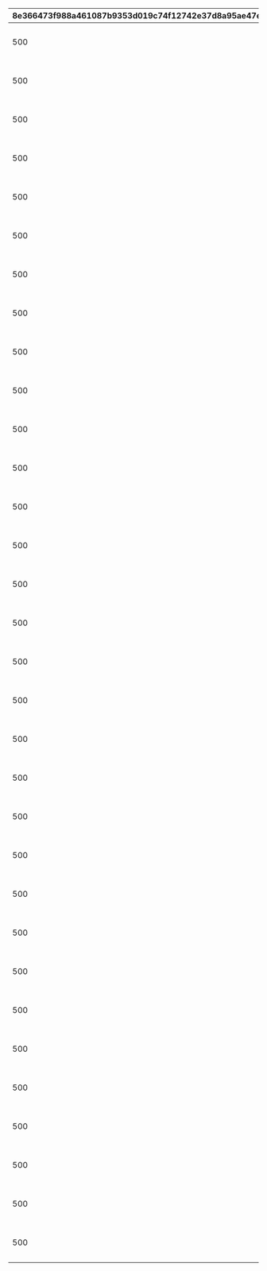 |8e366473f988a461087b9353d019c74f12742e37d8a95ae47ebc9035afcbd3c8|af05a06a1d70baa443ea29af97ca9d0d7673001dac528437de4c325951c77ceb|452469415c44e2dce7b892423cbab701d9a5c91a0e087b9d147dead20381c270|911aad28f7125307c1002b68a1aa9d52cf2af2f72774777dd259d21c5e22cc5b|91541bbade22b6498f7d08d39505c1eaae67abe5fa3f68afa0beaa8a321feecb|120c0672f0772a8c17f6997a81cc7daf43514a802c0a371ac26dd86b52bf5e30|8055d33517ee99ead809a67f883a80183f00af93c9caeeebb39c96771dfaf893|c1abaa6ce45d85da314573232111b87ac5ef12f6040e42e35dac270988dd6087|a22828b337c9521339fa2762f066b0c4fdfa24222c1c357e85c649bef3919c6e|59bd9fbcbf3c2909e90c31051a29087f0567bb7b0b47738d1412133c17041238|24c9212f021603f217db9c648a19b0cd7132996d7523bc66bf71b1851437270e|52d6a3394adeca681617f25009b98d53e26e99acae972b75a6929bda46e72c48|de61cc844e369fea950667a6d1b7719595b0478299f559d71aec59786842c813|05dc64b138a387ff86795a681288fce94197469c99bab2fc08a0bc39c84ae0ce|3284db32015a314f516dbe6591a09300ede203845356dda71128754b57ff082b|aea907adfef5ed28e4e7dcd426f1b8854b76b81b750e45b9c72eaecf71e05320|8f944ac53b2893ac2741880affe46fd1e0ee2cff9ccbc772b07d4649afab3170|
| --- | --- | --- | --- | --- | --- | --- | --- | --- | --- | --- | --- | --- | --- | --- | --- | --- |
|500|ペコリーヌの満腹ツインおにぎり|ペコリーヌの\n満腹ツインおにぎり|1|ペコリーヌが丹精込めて握った特大おにぎり。\nごはんは命のエネルギーを体現しているらしい。\n普通の人が満腹に感じる量の倍のサイズの中に\n最高級の具を閉じ込めた【美食殿】らしい一品。|2|0|次に振るダイスが2個に増える。出目の合計の数だけ進める。|10|500マイルを獲得する。|1|52001|1|1|2|0|51001|
|500|コッコロのゆるりと休憩サラダ|コッコロの\nゆるりと休憩サラダ|3|コッコロが皆のことを思って用意したサラダ。\n栄養バランスも考えられたうえに腹持ちもよく\n味だけではなく見た目にも気を配られている。\n冒険への活力を与えてくれる慈愛溢れる一品。|2|0|次に振るダイスの目が必ず「1」になる。さらに、次のターン数のカウントをスキップする。|10|500マイルを獲得する。|2|52002|1|1|30001|0|51002|
|500|キャルの絶品五つ星バーガー|キャルの\n絶品五つ星バーガー|2|キャルが食べたい物を挟み込んだハンバーガー。\n香ばしいパンとお肉の香りが食欲を刺激する。\n魔物でない素材で作られた、冒険中に食べるには\nゴージャスすぎる一品、とキャルは信じている。|1|0|次に振るダイスの目が必ず「5」になる。|10|平凡な未鑑定トレジャーを1個獲得する。|1|52003|1|1|20004|0|51003|
|500|リリのコツコツまい進かしわ餅|リリのコツコツ\nまい進かしわ餅|2|リリが作った柏餅……の中でも、上手く作れた\n選りすぐりの品。最高の素材を使用した上、\n失敗した分はリリが自分で食べてしまったため\n単価でみるとかなりの高級品となっている。|4|0|ダイスを3回振るまでの間、ダイスの目が必ず「4」になる。|10|800マイルを獲得する。|3|52004|1|3|20001|0|51004|
|500|クリアの彩り華やかバラエティ弁当|クリアの彩り華やか\nバラエティ弁当|4|クリアが朝早くから用意した冒険用のお弁当。\nおかずは様々でどれも絶品だが、どんなものが\n入っているかはみんなにも秘密にされているため\n蓋を開けるまでのお楽しみとなっている。|1|0|ランダムなイベントを発生させる。|11|次にダイスを振った際、1マス多く進める。|3|52005|3|0|1|0|51005|
|500|プレシアの食いしん坊ぶーぶー肉まん|プレシアの食いしん坊\nぶーぶー肉まん|2|プレシアが選び抜いた具を詰め込んだ肉まん。\n彼女の希望で、通常の肉まんの数倍のサイズに\nなっている。味もボリュームも満点でハッピー\n間違いなしですよ♪とは調理担当クリアの談。|4|0|次に振るダイスの目が「4・5・6」のみになる。|10|800マイルを獲得する。|1|52006|1|1|20002|0|51006|
|500|カヤとイノリの食欲倍増ケバブサンド|カヤとイノリの\n食欲倍増ケバブサンド|7|カヤとイノリが弁当代わりに持ってきたケバブ。\nイノリ行きつけの店の硬派な味わいで、ギャング\nとしてのやる気が一人3倍、コンビで6倍となり\n下剋上を成し遂げるパワーが湧く……らしい。|3|0|次に振るダイスの目を必ず「3」に、その次に振るダイスの目を必ず「6」にする。|10|福引券を1枚獲得する。|1|52007|1|2|1|0|51007|
|500|タマキの金運招くレインボーたい焼き|タマキの金運招く\nレインボーたい焼き|5|タマキたちが『ジオ・テオゴニア』に持ち込んだ\nたい焼きの概念が現地の文化と溶け合い生まれた\n魔改造スイーツ。虹色に輝くその甘さは、実に\nランドソルのたい焼きの数倍と言われている。|2|0|次にマイルマスに止まった際の獲得マイルが200%アップする。|10|500マイルを獲得する。|2|52008|2|0|200|1|51008|
|500|クローチェのフルパワーポテトサラダ|クローチェの\nフルパワーポテトサラダ|7|クローチェがフルパワーで作ったポテトサラダ。\n本来はガレットを作ろうとしたが、うっかり\n握り潰してしまったため、軌道修正して仕上げ\nた一品。経緯はともかく味は非常に美味である。|1|1|[FF7C4E,D62146]【上書き不可】[-]次に振るダイスの目を必ず「8」に、その次に振るダイスの目を必ず「1」にする。|10|平凡な未鑑定トレジャーを1個獲得する。|2|52009|1|2|1|0|51009|
|500|アヤネとクルミの青空ピクニックセット|アヤネとクルミの\n青空ピクニックセット|6|アヤネとクルミが二人で用意した特別なランチ\nバスケット。仲間との冒険への希望が詰まった\nご機嫌な料理の数々で、道中の様々な出来事が\n１ランク上のイベントに感じられるようになる。|2|0|マップ上の「マイルマス」「トレジャーマス」 「ショップマス」のRANKが1つ上がる。効果は対象のマスに計2回止まるまで継続する。|10|500マイルを獲得する。|3|52010|2|0|1|2|51010|
|500|リマの不思議なスイートアップル|リマの不思議な\nスイートアップル|7|リマがネネカにもらったリンゴで作った秘密の\nスイーツ。爽やかな酸味と濃厚な甘さがまるで\n魔法のようなバランスでお互いを引きたてており\n食べた者をたちまち虜にしてしまうという。|3|0|次に振るダイスの目を必ず「2」に、その次に振るダイスの目を必ず「7」にする。|10|福引券を1枚獲得する。|3|52011|1|2|1|0|51011|
|500|ニノンのオリジナル一二三寿司|ニノンのオリジナル\n一二三寿司|3|ニノンがジオ・テオゴニアに持ち込んだ特別な\n寿司。厳選された新鮮な魚介を使った逸品だが、\n一部のネタは、寿司のセオリーを逸脱したニノン\n我流のものに仕上がっている。|1|0|次に振るダイスの目が「1・2・3」のみになる。さらに、次のターン数のカウントをスキップする。|10|平凡な未鑑定トレジャーを1個獲得する。|2|52012|1|1|30002|0|51012|
|500|クレジッタの開運お菓子盛り合わせ|クレジッタの開運\nお菓子盛り合わせ|8|クレジッタが考案した、ジオ・テオゴニアで流通\nしているチョコの貨幣の盛り合わせ。一見すると\n金貨を口に入れるおバカさんではあるが、通貨を\n食べるという背徳感が隠し味となっている。|4|0|RANK2のマイルショップを開く。|10|800マイルを獲得する。|3|52013|3|0|2|0|51013|
|500|リノの「時は金時」かき氷|リノの\n「時は金時」かき氷|9|可愛い妹がお兄ちゃんのために心を込めて作った\nスペシャルなかき氷。一口食べるとたちどころに\nクールな甘さが精神を研ぎ澄まし、いかなる\nお得をも見逃さない要塞賢母と化すという。|1|0|マイルマスをスキップして移動できる。効果は2ターンの間継続する。|11|次にダイスを振った際、1マス多く進める。|2|52014|1|2|1|0|51014|
|500|シズルの愛情盛り盛りハンバーグ|シズルの愛情\n盛り盛りハンバーグ|1|お姉ちゃんが弟くんのために心を込めて作った\nスペシャルなハンバーグ。アツアツの肉汁と共に\n溢れんばかりの愛が詰まっており、一口食べる\nだけで、走り回りたくなるような美味しさ。|1|0|次に振るダイスが2個に増える。出目の合計の数だけ進める。|11|次にダイスを振った際、1マス多く進める。|1|52015|1|1|2|0|51015|
|500|アオイの疾走サンドイッチ|アオイの疾走\nサンドイッチ|2|アオイがお弁当として作ったエルフ伝統の野菜\nサンド。一緒についてきてくれる最高の友だち\nの助言により、どんなに深い森の中でも全速力\nで駆け抜けることができるらしい。（アオイ談）|0|0|次に振るダイスの目が必ず「6」になる。|0|なし|3|52016|1|1|20005|0|51016|
|500|クウカの緊縛触手活け造り|クウカの緊縛\n触手活け造り|2|数多くのドM妄想をしてきたクウカの中で最近の\nマイブームである触手をモチーフとした活造り。\n新鮮な蛸足が、濃厚なうま味と共に物理的に絡み\n付き身も心も縛りあげられる様な体験ができる。|5|1|[FF7C4E,D62146]【上書き不可】[-]次のターン「移動系カテゴリーの料理」が食べられない代わりに、その場で2000マイルを獲得する。|10|なし|3|52017|1|2|1|0|51017|
|500|ランファの世話焼き三昧肉じゃが|ランファの世話焼き三昧肉じゃが|2|コッコロの指導により料理の腕を上げたランファ\nが手作りした肉じゃが。まだ改善の余地はある\nものの、不器用なランファが誰かのために積み\n重ねた努力を思うととてもおいしく味わえる。|6|0|次に振るダイスの目が必ず「3」になる。|10|1000マイルを獲得する。|1|52018|1|1|20006|0|51018|
|500|ワカナの節約腹八分目カレー|ワカナの節約腹八分目カレー|2|バンディ・シスターズの昨夜の夕食カレー。作り\n過ぎて食べきれずにいたものをワカナがお裾分け\nしてくれた。寝かされていたためしっかりと味の\n染みた、極上の二日目カレーとなっている。|0|0|次に振るダイスの目が必ず「8」になる。|0|なし|1|52019|1|1|20007|0|0|
|500|リノの「時は金時」かき氷|リノの\n「時は金時」かき氷|9|可愛い妹がお兄ちゃんのために心を込めて作った\nスペシャルなかき氷。一口食べるとたちどころに\nクールな甘さが精神を研ぎ澄まし、いかなる\nお得をも見逃さない要塞賢母と化すという。|1|0|マイルマスをスキップして移動できる。効果は2ターンの間継続する。|11|次にダイスを振った際、1マス多く進める。|2|52020|2|2|1|0|51014|
|500|カスミの真実見抜くボンボン・ショコラ|カスミの真実見抜く\nボンボン・ショコラ|9|綺麗な装飾箱に納められたボンボン・ショコラ。\nそのほろ苦さを秘めた濃密な甘さが灰色の脳細胞\nに働きかける時、名探偵の鋭い推理が隠された\n謎を全て白日の下へと晒し、事件を解決へ導く。|7|0|トレジャーマスをスキップして移動できる。効果は3ターンの間継続する。|10|	平凡な未鑑定トレジャーを2個獲得する。|3|52021|2|3|2|0|51021|
|500|アキノのゲヘニアンチキンプレート|アキノのゲヘニアン\nチキンプレート|2|アキノがジオ・ゲヘナで仕入れてきたスパイスを\n使用した、お洒落で豪華なチキンプレート。牧場\n特製ヨーグルトソースと奏でる刺激的な味わいは\nまさに二つの世界の奇跡のマリアージュである。|0|0|ダイスを3回振るまでの間、「5と6」の⽬が出る確率が3倍になる。|0|なし|1|52022|1|3|20008|0|51022|
|500|ミミのコロコロお手玉おにぎり|ミミのコロコロ\nお手玉おにぎり|7|ミミが、ジオ・ゲヘナで助けてくれたお姉さん達\nのことを思い作ったおにぎり。それぞれ異なる\n味付けがされているが、ミミの願い通りお互いに\nケンカをせず仲良くハーモニーを奏でている。|1|1|[FF7C4E,D62146]【上書き不可】[-]次に振るダイスの目を必ず「6」に、その次に振るダイスの目を必ず「3」にする。|10|平凡な未鑑定トレジャーを1個獲得する。|1|52023|1|2|1|0|51023|
|500|アユミの隠密ガトーインビジブル|アユミの隠密\nガトーインビジブル|8|気が付くとリリの手元にあった不思議なお菓子。\n一見普通のケーキだが、内部に様々な具材が\n隠れるように入っている。複雑で重層的な\n味わいを見せる様は、まるで誰かさんのよう。|3|0|RANK2のマイルショップを開く。|11|次にダイスを振った際、3マス多く進める。|3|52024|3|0|2|0|51024|
|500|アネモネの花爛漫ステーキサラダ|アネモネの\n花爛漫ステーキサラダ|9|アネモネが世話する秘密の菜園の野菜を使った\nサラダ。栄養を重視するアネモネは草食獣の肉を\n野菜と解釈、当初は野菜の上に肉を置いただけ\nであったが、ネラの指導で盛り付け直された。|0|0|「マイルマス」「トレジャーマス」をスキップして移動できる。効果は1ターンの間継続する。|0|なし|3|52025|2|1|3|0|51025|
|500|アンナの煉獄蕃茄煮混沌卵|アンナの\n煉獄蕃茄煮混沌卵|4|ジオ・ゲヘナを探索中の冥姫たちが現地で採取\nしたスパイスで味付けした一皿。赤く煮え滾る\nソースは刺激的かつ非常に奥深い味わいで未知の\n大地の如く冒険者たちをその深奥へと誘う。|8|0|ランダムなイベントを発生させる。|10|福引券を2枚獲得する。|1|52026|3|0|1|0|51026|
|500|ユイの栄養満点まごころ弁当|ユイの\n栄養満点まごころ弁当|2|ユイが食べる人のことを考え、心を込めて作った\nお弁当。程よいサイズのお弁当箱に愛情と手間暇\nをたっぷりとかけた極上の料理が詰まっており、\n食べた者の心と胃袋を優しく満たしてくれる。|0|0|ダイスを2回振るまでの間、ダイスの目が必ず「5」になる。|0|なし|3|52027|1|2|20004|0|51027|
|500|リンのナッツ入りぐうたらあんパン|リンの\nナッツ入りぐうたらあんパン|2|リンからもらった非常食のあんパン。ナッツが\n練り込まれクランチな食感で食べ飽きない。\nゲームのため部屋に引きこもる際のお供であり、\n必要な栄養素が全て賄える完全栄養食、らしい。|9|0|次に振るダイスの目が「1・2」のみになる\n代わりに、その場で福引券を3枚獲得する。|10|なし|3|52028|1|1|30003|0|51028|
|500|シェフィの氷晶煌めく手作りアイス|シェフィの\n氷晶煌めく手作りアイス|3|シェフィが自身の魔力の氷を使い作ったアイス。\nペコリーヌにねだられて作ったものだがキャル達\nにも好評である。コッコロ曰くひんやりしている\nのに食べると心が温かくなってきます、との事。|0|0|次に振るダイスの目が必ず「2」になる。さらに、次のターン数のカウントをスキップする。|0|なし|2|52029|1|1|30004|0|51029|
|500|ミソラの気まぐれ味噌ラーメン★|ミソラの\n気まぐれ味噌ラーメン★|12|ミソラが作ったラーメン。適当に言った好きな物\nをランファが憶えていたために、材料を用意され\n仕方なく作ったものだが味はイイコト級の一品。\n美味しそうに食べられるのは嫌いではない様子。|0|0|3ターンの間、すべての「マイルマス」をランク3の「トレジャーマス」に変化させる。|0|なし|1|52030|3|3|1|0|51030|
|500|イロハの最強クワガタゼリー（人間用）|イロハの\n最強クワガタゼリー（人間用）|2|イロハがいつも持ち歩いているカラフルなゼリー\n…なのだがアルケス錬金堂で作られたクワガタ用\n餌ゼリーとそっくりな見た目をしている。甘くて\n美味しいが、人間用か尋ねると目を逸らされる。|0|0|次に振るダイスの目が「1・6・6・6・8・8」になる。|0|なし|3|52031|1|1|20009|0|51031|
|500|グレイスの目ん玉飛び出るカップケーキ|グレイスの\n目ん玉飛び出るカップケーキ|9|グレイスお手製のカップケーキ。ショッキングな\n見た目に全振り…と思わせて目玉も食べることが\n可能で大変美味…と思わせて一部だけ魂消るほど\n甘い部分がある。原材料は頑なに秘されている。|3|0|料理マスをスキップして移動できる。効果は2ターンの間継続する。|11|次にダイスを振った際、3マス多く進める。|3|52032|2|2|4|0|51032|